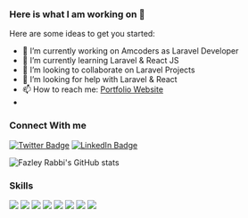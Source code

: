 ### Here is what I am working on 👋

Here are some ideas to get you started:

- 🔭 I’m currently working on Amcoders as Laravel Developer
- 🌱 I’m currently learning Laravel & React JS
- 👯 I’m looking to collaborate on Laravel Projects
- 🤔 I’m looking for help with Laravel & React
- 📫 How to reach me: [Portfolio Website](https://fazleyrabbi.me)
- 
### Connect With me
[![Twitter Badge](https://img.shields.io/badge/Twitter-Profile-informational?style=flat-square&logo=twitter&logoColor=white&color=1CA2F1)](https://twitter.com/fazley__rabby)
[![LinkedIn Badge](https://img.shields.io/badge/LinkedIn-Profile-informational?style=flat-square&logo=linkedin&logoColor=white&color=0D76A8)](https://www.linkedin.com/in/fazley-rabby/)





![Fazley Rabbi's GitHub stats](https://github-readme-stats.vercel.app/api?username=fazleyrabby&show_icons=true&count_private=true)


### Skills 

![](https://img.shields.io/badge/-HTML-05122A?style=flat&logo=HTML5)
![](https://img.shields.io/badge/-CSS-05122A?style=flat&logo=css3)
![](https://img.shields.io/badge/-Sass-05122A?style=flat&logo=Sass)
![](https://img.shields.io/badge/-Bootstrap-05122A?style=flat&logo=bootstrap)
![](https://img.shields.io/badge/-PHP-05122A?style=flat&logo=php)
![](https://img.shields.io/badge/-Mysql-05122A?style=flat&logo=mysql)
![](https://img.shields.io/badge/-Laravel-05122A?style=flat&logo=laravel)
![](https://img.shields.io/badge/-Git-05122A?style=flat&logo=git)


<!--START_SECTION:waka-->
<!--END_SECTION:waka-->






